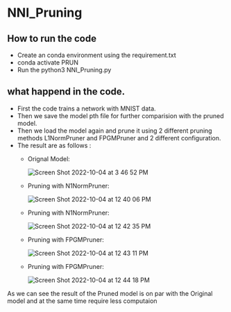 # NNI_Pruning

## How to run the code 

- Create an conda environment using the requirement.txt
- conda activate PRUN
- Run the python3 NNI_Pruning.py

## what happend in the code.

- First the code trains a network with MNIST data.
- Then we save the model pth file for further comparision with the pruned model.
- Then we load the model again and prune it using 2 different pruning methods L1NormPruner and FPGMPruner and 2 different configuration.
- The result are as follows :
  - Orignal Model:
    
    ![Screen Shot 2022-10-04 at 3 46 52 PM](https://user-images.githubusercontent.com/22122136/193911940-b9c9ba69-b530-4175-bf3e-e3f37b337e00.png)
  - Pruning with N1NormPruner:
    
    ![Screen Shot 2022-10-04 at 12 40 06 PM](https://user-images.githubusercontent.com/22122136/193909846-d34a5ffc-4eeb-4995-bf65-21b5eb168bf5.png)
  - Pruning with N1NormPruner:
    
    ![Screen Shot 2022-10-04 at 12 42 35 PM](https://user-images.githubusercontent.com/22122136/193909881-4332871c-614b-4135-9a57-f8bf64da78c4.png)
  - Pruning with FPGMPruner:
    
    ![Screen Shot 2022-10-04 at 12 43 11 PM](https://user-images.githubusercontent.com/22122136/193910002-98a1795b-eb49-4705-9874-932573b8e23f.png)
  - Pruning with FPGMPruner:
    
    ![Screen Shot 2022-10-04 at 12 44 18 PM](https://user-images.githubusercontent.com/22122136/193910047-1037949f-bb2d-402a-a2c9-344b3b5e80c0.png)

As we can see the result of the Pruned model is on par with the Original model and at the same time require less computaion
